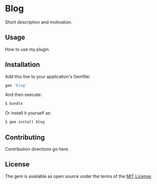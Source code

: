 # Blog
Short description and motivation.

## Usage
How to use my plugin.

## Installation
Add this line to your application's Gemfile:

```ruby
gem 'blog'
```

And then execute:
```bash
$ bundle
```

Or install it yourself as:
```bash
$ gem install blog
```

## Contributing
Contribution directions go here.

## License
The gem is available as open source under the terms of the [MIT License](https://opensource.org/licenses/MIT).
